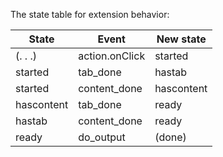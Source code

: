 The state table for extension behavior:

|  State     |    Event     |    New state  |
|------------|--------------|---------------|
| (. . .)    |action.onClick| started       |
| started    | tab_done     | hastab        |
| started    | content_done | hascontent    |
| hascontent | tab_done     | ready         |
| hastab     | content_done | ready         |
| ready      | do_output    | (done)        |
